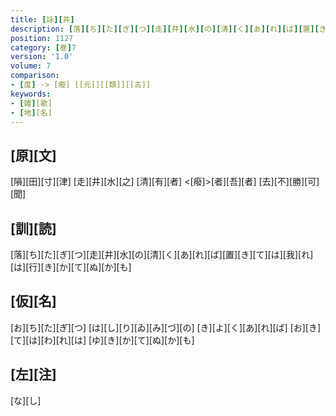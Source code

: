```yaml
---
title: [詠][井]
description: [落][ち][た][ぎ][つ][走][井][水][の][清][く][あ][れ][ば][置][き][て][は][我][れ][は][行][き][か][て][ぬ][か][も]
position: 1127
category: [巻]7
version: '1.0'
volume: 7
comparison:
- [度] -> [癈] [[元]][[類]][[古]]
keywords:
- [雑][歌]
- [地][名]
---
```


## [原][文]

[隕][田][寸][津] [走][井][水][之] [清][有][者] <[癈]>[者][吾][者] [去][不][勝][可][聞]

## [訓][読]

[落][ち][た][ぎ][つ][走][井][水][の][清][く][あ][れ][ば][置][き][て][は][我][れ][は][行][き][か][て][ぬ][か][も]

## [仮][名]

[お][ち][た][ぎ][つ] [は][し][り][ゐ][み][づ][の] [き][よ][く][あ][れ][ば] [お][き][て][は][わ][れ][は] [ゆ][き][か][て][ぬ][か][も]

## [左][注]

[な][し]
